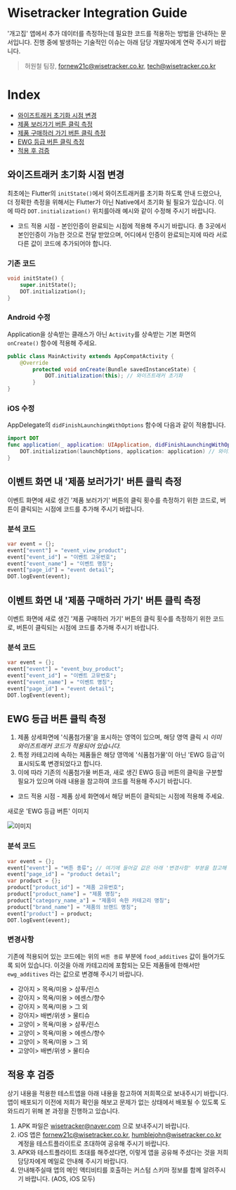 # Wisetracker Integration Guide
'개고집' 앱에서 추가 데이터를 측정하는데 필요한 코드를 적용하는 방법을 안내하는 문서입니다. 진행 중에 발생하는 기술적인 이슈는 아래 담당 개발자에게 연락 주시기 바랍니다.

> 허원철 팀장, fornew21c@wisetracker.co.kr, tech@wisetracker.co.kr



# Index

* [와이즈트래커 초기화 시점 변경](./dogcatzip_20210323.md#와이즈트래커-초기화-시점-변경)
* [제품 보러가기 버튼 클릭 측정](./dogcatzip_20210323.md#이벤트-화면-내-제품-보러가기-버튼-클릭-측정)
* [제품 구매하러 가기 버튼 클릭 측정](./dogcatzip_20210323.md#이벤트-화면-내-제품-보러가기-버튼-클릭-측정)
* [EWG 등급 버튼 클릭 측정](./dogcatzip_20210323.md#EWG-등급-버튼-클릭-측정)
* [적용 후 검증](./dogcatzip_20210323.md#적용-후-검증)



## 와이즈트래커 초기화 시점 변경

최초에는 Flutter의 `initState()`에서 와이즈트래커를 초기화 하도록 안내 드렸으나, 더 정확한 측정을 위해서는 Flutter가 아닌 Native에서 초기화 될 필요가 있습니다. 이에 따라 `DOT.initialization()` 위치를아래 예시와 같이 수정해 주시기 바랍니다.

* 코드 적용 시점 - 본인인증이 완료되는 시점에 적용해 주시기 바랍니다. 총 3곳에서 본인인증이 가능한 것으로 전달 받았으며, 어디에서 인증이 완료되는지에 따라 서로 다른 값이 코드에 추가되어야 합니다.


### 기존 코드

```dart
void initState() {
    super.initState();
    DOT.initialization();
}
```

### Android 수정

Application을 상속받는 클래스가 아닌 `Activity`를 상속받는 기본 화면의 `onCreate()` 함수에 적용해 주세요.

```java
public class MainActivity extends AppCompatActivity {
    @Override
        protected void onCreate(Bundle savedInstanceState) {
            DOT.initialization(this); // 와이즈트래커 초기화
        }
}
```

### iOS 수정

AppDelegate의 `didFinishLaunchingWithOptions` 함수에 다음과 같이 적용합니다.

```swift
import DOT
func application(_ application: UIApplication, didFinishLaunchingWithOptions launchOptions: [UIApplication.LaunchOptionsKey: Any]?) -> Bool {
    DOT.initialization(launchOptions, application: application) // 와이즈트래커 초기화
}
```


## 이벤트 화면 내 '제품 보러가기' 버튼 클릭 측정

이벤트 화면에 새로 생긴 '제품 보러가기' 버튼의 클릭 횟수를 측정하기 위한 코드로, 버튼이 클릭되는 시점에 코드를 추가해 주시기 바랍니다.

### 분석 코드

```dart
var event = {};
event["event"] = "event_view_product";
event["event_id"] = "이벤트 고유번호";
event["event_name"] = "이벤트 명칭";
event["page_id"] = "event detail";
DOT.logEvent(event);
```

## 이벤트 화면 내 '제품 구매하러 가기' 버튼 클릭 측정

이벤트 화면에 새로 생긴 '제품 구매하러 가기' 버튼의 클릭 횟수를 측정하기 위한 코드로, 버튼이 클릭되는 시점에 코드를 추가해 주시기 바랍니다.

### 분석 코드

```dart
var event = {};
event["event"] = "event_buy_product";
event["event_id"] = "이벤트 고유번호";
event["event_name"] = "이벤트 명칭";
event["page_id"] = "event detail";
DOT.logEvent(event);
```

## EWG 등급 버튼 클릭 측정

1. 제품 상세화면에 '식품첨가물'을 표시하는 영역이 있으며, 해당 영역 클릭 시 *이미 와이즈트래커 코드가 적용되어 있습니다.*
2. 특정 카테고리에 속하는 제품들은 해당 영역에 '식품첨가물'이 아닌 'EWG 등급'이 표시되도록 변경되었다고 합니다.
3. 이에 따라 기존의 식품첨가물 버튼과, 새로 생긴 EWG 등급 버튼의 클릭을 구분할 필요가 있으며 아래 내용을 참고하여 코드를 적용해 주시기 바랍니다.

* 코드 적용 시점 - 제품 상세 화면에서 해당 버튼이 클릭되는 시점에 적용해 주세요.

새로운 'EWG 등급 버튼' 이미지

![이미지](http://www.wisetracker.co.kr/wp-content/uploads/2021/04/ewg_additives.png)


### 분석 코드

```dart
var event = {};
event["event"] = "버튼 종류"; // 여기에 들어갈 값은 아래 '변경사항' 부분을 참고해 주세요
event["page_id"] = "product detail";
var product = {};
product["product_id"] = "제품 고유번호";
product["product_name"] = "제품 명칭";
product["category_name_a"] = "제품이 속한 카테고리 명칭";
product["brand_name"] = "제품의 브랜드 명칭";
event["product"] = product;
DOT.logEvent(event);
```

### 변경사항

기존에 적용되어 있는 코드에는 위의 `버튼 종류` 부분에 `food_additives` 값이 들어가도록 되어 있습니다. 이것을 아래 카테고리에 포함되는 모든 제품들에 한해서만 `ewg_additives` 라는 값으로 변경해 주시기 바랍니다.

* 강아지 > 목욕/미용 > 샴푸/린스
* 강아지 > 목욕/미용 > 에센스/향수
* 강아지 > 목욕/미용 > 그 외
* 강아지> 배변/위생 > 물티슈
* 고양이 > 목욕/미용 > 샴푸/린스
* 고양이 > 목욕/미용 > 에센스/향수
* 고양이 > 목욕/미용 > 그 외
* 고양이> 배변/위생 > 물티슈


## 적용 후 검증

상기 내용을 적용한 테스트앱을 아래 내용을 참고하여 저희쪽으로 보내주시기 바랍니다. 앱이 배포되기 이전에 저희가 확인을 해보고 문제가 없는 상태에서 배포될 수 있도록 도와드리기 위해 본 과정을 진행하고 있습니다.

1. APK 파일은 wisetracker@naver.com 으로 보내주시기 바랍니다.
2. iOS 앱은 fornew21c@wisetracker.co.kr, humblejohn@wisetracker.co.kr 계정을 테스트플라이트로 초대하여 공유해 주시기 바랍니다.
3. APK와 테스트플라이트 초대를 해주셨다면, 이렇게 앱을 공유해 주셨다는 것을 저희 담당자에게 메일로 안내해 주시기 바랍니다.
4. 안내해주실때 앱의 메인 액티비티를 호출하는 커스텀 스키마 정보를 함께 알려주시기 바랍니다. (AOS, iOS 모두)

